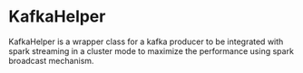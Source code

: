 # KafkaHelper
KafkaHelper is a wrapper class for a kafka producer to be integrated with spark streaming in a cluster mode to maximize the performance using spark broadcast mechanism.

